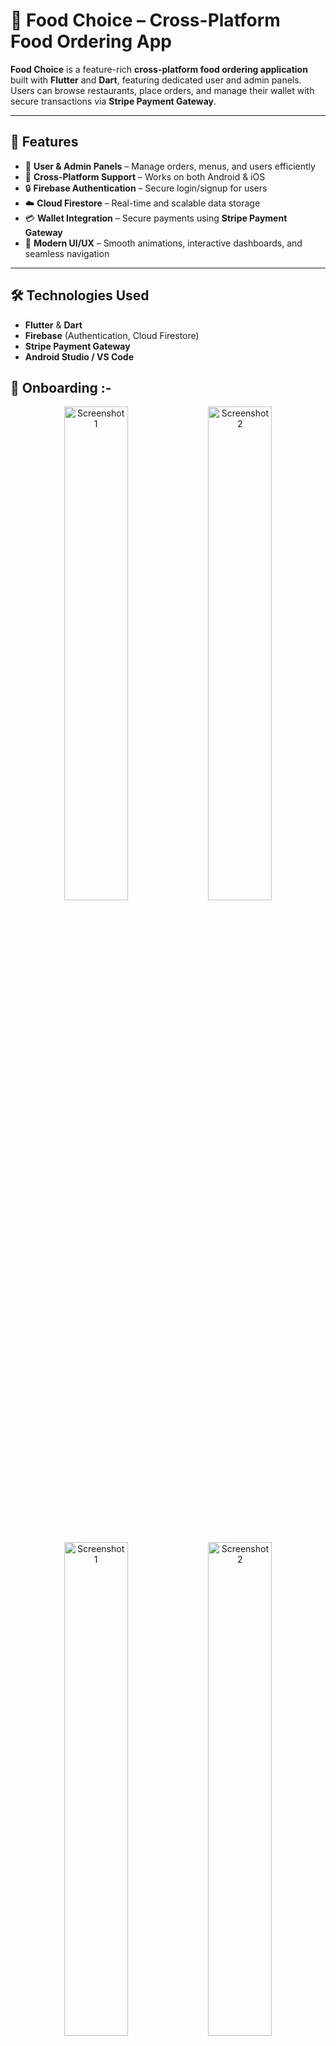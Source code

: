 # 🍔 Food Choice – Cross-Platform Food Ordering App

**Food Choice** is a feature-rich **cross-platform food ordering application** built with **Flutter** and **Dart**, featuring dedicated user and admin panels. Users can browse restaurants, place orders, and manage their wallet with secure transactions via **Stripe Payment Gateway**.  

---

## 🚀 Features

- 👤 **User & Admin Panels** – Manage orders, menus, and users efficiently  
- 📱 **Cross-Platform Support** – Works on both Android & iOS  
- 🔒 **Firebase Authentication** – Secure login/signup for users  
- ☁️ **Cloud Firestore** – Real-time and scalable data storage  
- 💳 **Wallet Integration** – Secure payments using **Stripe Payment Gateway**  
- 🎨 **Modern UI/UX** – Smooth animations, interactive dashboards, and seamless navigation  

---

## 🛠️ Technologies Used

- **Flutter** & **Dart**  
- **Firebase** (Authentication, Cloud Firestore)  
- **Stripe Payment Gateway**  
- **Android Studio / VS Code**  

## 📲 Onboarding :- 

<p align="center">
  <img src="/images/1.jpg" alt="Screenshot 1" width="45%"/>
  <img src="/images/2.jpg" alt="Screenshot 2" width="45%"/>
</p>
<br>
<br>
<p align="center">
  <img src="/images/2.jpg" alt="Screenshot 1" width="45%"/>
  <img src="/images/3.jpg" alt="Screenshot 2" width="45%"/>
</p>
<br>
##📝 Start & Signup :-
<br>
<p align="center">
  <img src="/images/4.jpg" alt="Screenshot 1" width="45%"/>
  <img src="/images/5.jpg" alt="Screenshot 2" width="45%"/>
</p>

<br>
##🍽️ Menus :- 
<br>
<p align="center">
  <img src="/images/6.jpg" alt="Screenshot 1" width="45%"/>
  <img src="/images/7.jpg" alt="Screenshot 2" width="45%"/>
</p>
<br>
## 🛒 Your Cart and Your Wallet :-
<br>
<p align="center">
  <img src="/images/8.jpg" alt="Screenshot 1" width="45%"/>
  <img src="/images/9.jpg" alt="Screenshot 2" width="45%"/>
</p>
<br>
##💰 Your Balance and Account :- 
<br>
<p align="center">
  <img src="/images/10.jpg" alt="Screenshot 1" width="45%"/>
  <img src="/images/11.jpg" alt="Screenshot 2" width="45%"/>
</p>
<br>
##🛠️ Admin panel :- 
<br>
<p align="center">
  <img src="/images/12.jpg" alt="Screenshot 1" width="45%"/>
  <img src="/images/13.jpg" alt="Screenshot 2" width="45%"/>
</p>
<br>
<p align="center">
  <img src="/images/14.jpg" alt="Screenshot 2" width="45%"/>
</p>
